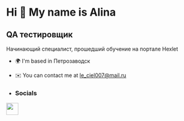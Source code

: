 Hi 👋 My name is Alina
======================

QA тестировщик
--------------

Начинающий специалист, прошедший обучение на портале Hexlet

* 🌍  I'm based in Петрозаводск
* ✉️  You can contact me at [le\_ciel007@mail.ru](mailto:le_ciel007@mail.ru)

* ### Socials
<p align="left"> <a href="https://www.github.com/lintxj" target="_blank" rel="noreferrer"> <picture> <source media="(prefers-color-scheme: dark)" srcset="https://raw.githubusercontent.com/danielcranney/readme-generator/main/public/icons/socials/github-dark.svg" /> <source media="(prefers-color-scheme: light)" srcset="https://raw.githubusercontent.com/danielcranney/readme-generator/main/public/icons/socials/github.svg" /> <img src="https://raw.githubusercontent.com/danielcranney/readme-generator/main/public/icons/socials/github.svg" width="32" height="32" /> </picture> </a></p>
